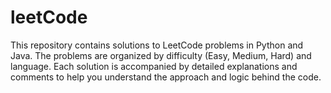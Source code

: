 # leetCode
This repository contains solutions to LeetCode problems in Python and Java. The problems are organized by difficulty (Easy, Medium, Hard) and language. Each solution is accompanied by detailed explanations and comments to help you understand the approach and logic behind the code.
